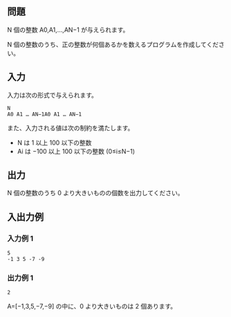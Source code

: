 ## 問題

N 個の整数 A0​,A1​,…,AN−1​ が与えられます。

N 個の整数のうち、正の整数が何個あるかを数えるプログラムを作成してください。

## 入力

入力は次の形式で与えられます。

```text
N
A0 A1 … AN−1A0​ A1​ … AN−1​
```

また、入力される値は次の制約を満たします。

- N は 1 以上 100 以下の整数
- Ai​ は −100 以上 100 以下の整数 (0≤i≤N−1)

## 出力

N 個の整数のうち 0 より大きいものの個数を出力してください。

## 入出力例

### 入力例 1

```text
5
-1 3 5 -7 -9
```

### 出力例 1

```text
2
```

A=[−1,3,5,−7,−9] の中に、0 より大きいものは 2 個あります。
